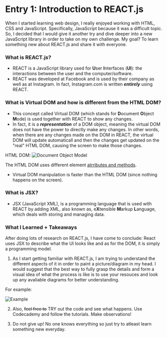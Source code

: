 # Entry 1: Introduction to REACT.js
When I started learning web design, I really enjoyed working with HTML, CSS and JavaScript. Specifically, JavaScript because it was a difficult topic. So, I decided that I would give it another try and dive deeper into a new JavaScript library in order to take on my own challenge. My goal? To learn something new about REACT.js and share it with everyone.
### What is REACT.js? 
* REACT is a JavaScript library used for **U**ser **I**nterfaces (**UI**): the interactions between the user and the computer/software. <br>
* REACT was developed at Facebook and is used by their company as well as at Instagram. In fact, Instagram.com is written ***entirely*** using REACT. 
### What is Virtual DOM and how is different from the HTML DOM? 
* This concept called Virtual DOM (which stands for **D**ocument **O**bject **M**ode) is used together with REACT to show any changes.
* In fact, it is a ***representation*** of a DOM object, meaning the virtual DOM does not have the power to directly make any changes. In other words, when there are any changes made on the DOM in REACT, the virtual DOM will update automaticall and then the changes get updated on the "real" HTML DOM, causing the screen to make those changes.

HTML DOM:
![Document Object Model](https://camo.githubusercontent.com/6ded8f7e56da0bd98cd58f59cc7920b1ccfbd036/687474703a2f2f7777772e74757872616461722e636f6d2f66696c65732f4c58463131382e7475745f6772656173652e6469616772616d2e706e67)

The HTML DOM uses different element [atrributes and methods](https://www.w3schools.com/jsref/dom_obj_all.asp). 
* Virtual DOM manipulation is faster than the HTML DOM (since nothing happens on the screen). 

### What is JSX? 
* JSX (JavaScript XML), is a programming language that is used with REACT by adding XML, also known as, e**X**tensible **M**arkup **L**anguage, which deals with storing and managing data.

### What I Learned + Takeaways
After doing lots of research on REACT.js, I have come to conclude:
React uses JSX to describe what the UI looks like and as for the DOM, it is simply a programming model.
1. As I start getting familiar with REACT.js, I am trying to understand the different aspects of it in order to paint a picture/diagram in my head. I would suggest that the best way to fully grasp the details and form a visual idea of what the process is like is to use your resouces and look up any avaliable diagrams for better understanding. 

For example: 

![Example](https://www.ibm.com/developerworks/library/wa-react-intro/figure1.png)

2. Also, ~~feel free to~~ TRY out the code and see what happens. Use Codecademy and follow the tutorials. Make observations! 

3. Do not give up! No one knows everything so just try to atleast learn something new everyday. 